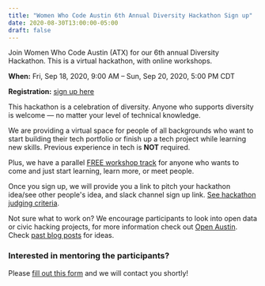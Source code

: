 ```yaml
---
title: "Women Who Code Austin 6th Annual Diversity Hackathon Sign up"
date: 2020-08-30T13:00:00-05:00
draft: false
---
```


Join Women Who Code Austin (ATX) for our 6th annual Diversity Hackathon. This is a virtual hackathon, with online workshops.

**When:** Fri, Sep 18, 2020, 9:00 AM – Sun, Sep 20, 2020, 5:00 PM CDT

**Registration:** [sign up here](https://www.eventbrite.com/e/6th-annual-austin-diversity-hackathon-atxdivhack-registration-115101774506)

This hackathon is a celebration of diversity. Anyone who supports diversity is welcome — no matter your level of technical knowledge.

We are providing a virtual space for people of all backgrounds who want to start building their tech portfolio or finish up a tech project while learning new skills. Previous experience in tech is **NOT** required.

Plus, we have a parallel [FREE workshop track](http://wwcodeatx.github.io/hackathon/workshops/) for anyone who wants to come and just start learning, learn more, or meet people.

Once you sign up, we will provide you a link to pitch your hackathon idea/see other people's idea, and slack channel sign up link. [See hackathon judging criteria](http://wwcodeatx.github.io/hackathon/hackathon-rules/).

Not sure what to work on? We encourage participants to look into open data or civic hacking projects, for more information check out [Open Austin](https://www.open-austin.org/about/). Check [past blog posts](https://siliconion.github.io/post/what-to-make-at-atx-diversity-hackathon/) for ideas.

### Interested in mentoring the participants?
Please [fill out this form](https://forms.gle/ZqGrXBTGNiQzjxGYA) and we will contact you shortly!
